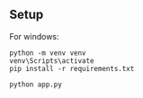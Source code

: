 ## Setup

For windows:
```
python -m venv venv
venv\Scripts\activate
pip install -r requirements.txt

python app.py
```
